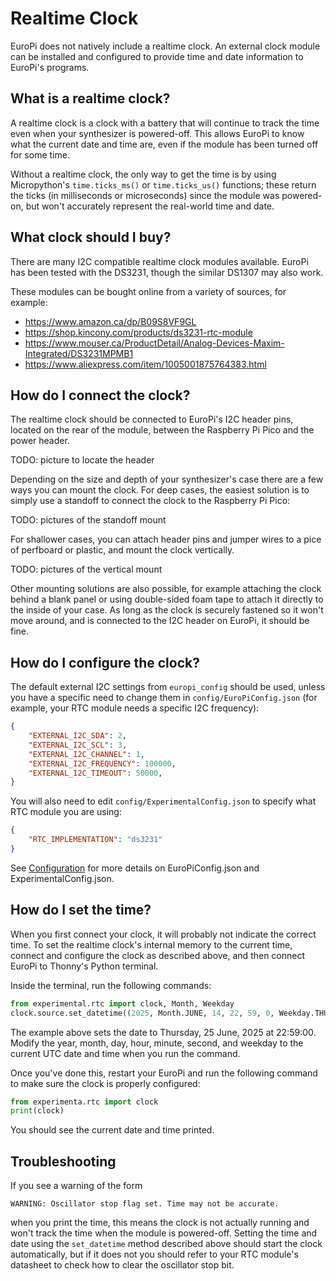# Realtime Clock

EuroPi does not natively include a realtime clock. An external clock module can be
installed and configured to provide time and date information to EuroPi's programs.

## What is a realtime clock?

A realtime clock is a clock with a battery that will continue to track the time
even when your synthesizer is powered-off. This allows EuroPi to know what the
current date and time are, even if the module has been turned off for some time.

Without a realtime clock, the only way to get the time is by using Micropython's
`time.ticks_ms()` or `time.ticks_us()` functions; these return the ticks (in
milliseconds or microseconds) since the module was powered-on, but won't accurately
represent the real-world time and date.

## What clock should I buy?

There are many I2C compatible realtime clock modules available. EuroPi has been
tested with the DS3231, though the similar DS1307 may also work.

These modules can be bought online from a variety of sources, for example:
- https://www.amazon.ca/dp/B09S8VF9GL
- https://shop.kincony.com/products/ds3231-rtc-module
- https://www.mouser.ca/ProductDetail/Analog-Devices-Maxim-Integrated/DS3231MPMB1
- https://www.aliexpress.com/item/1005001875764383.html

## How do I connect the clock?

The realtime clock should be connected to EuroPi's I2C header pins, located on the
rear of the module, between the Raspberry Pi Pico and the power header.

TODO: picture to locate the header

Depending on the size and depth of your synthesizer's case there are a few ways you
can mount the clock. For deep cases, the easiest solution is to simply use a standoff
to connect the clock to the Raspberry Pi Pico:

TODO: pictures of the standoff mount

For shallower cases, you can attach header pins and jumper wires to a pice of perfboard
or plastic, and mount the clock vertically.

TODO: pictures of the vertical mount

Other mounting solutions are also possible, for example attaching the clock behind a
blank panel or using double-sided foam tape to attach it directly to the inside of your
case. As long as the clock is securely fastened so it won't move around, and is connected
to the I2C header on EuroPi, it should be fine.

## How do I configure the clock?

The default external I2C settings from `europi_config` should be used, unless you have
a specific need to change them in `config/EuroPiConfig.json` (for example, your RTC module
needs a specific I2C frequency):
```json
{
    "EXTERNAL_I2C_SDA": 2,
    "EXTERNAL_I2C_SCL": 3,
    "EXTERNAL_I2C_CHANNEL": 1,
    "EXTERNAL_I2C_FREQUENCY": 100000,
    "EXTERNAL_I2C_TIMEOUT": 50000,
}
```

You will also need to edit `config/ExperimentalConfig.json` to specify what RTC module you
are using:
```json
{
    "RTC_IMPLEMENTATION": "ds3231"
}
```

See [Configuration](/software/CONFIGURATION.md) for more details on EuroPiConfig.json and
ExperimentalConfig.json.

## How do I set the time?

When you first connect your clock, it will probably not indicate the correct time. To set
the realtime clock's internal memory to the current time, connect and configure the clock
as described above, and then connect EuroPi to Thonny's Python terminal.

Inside the terminal, run the following commands:
```python
from experimental.rtc import clock, Month, Weekday
clock.source.set_datetime((2025, Month.JUNE, 14, 22, 59, 0, Weekday.THURSDAY))
```

The example above sets the date to Thursday, 25 June, 2025 at 22:59:00. Modify the
year, month, day, hour, minute, second, and weekday to the current UTC date and time
when you run the command.

Once you've done this, restart your EuroPi and run the following command to make sure
the clock is properly configured:
```python
from experimenta.rtc import clock
print(clock)
```
You should see the current date and time printed.

## Troubleshooting

If you see a warning of the form
```
WARNING: Oscillator stop flag set. Time may not be accurate.
```
when you print the time, this means the clock is not actually running and won't track the time
when the module is powered-off. Setting the time and date using the `set_datetime` method
described above should start the clock automatically, but if it does not you should refer
to your RTC module's datasheet to check how to clear the oscillator stop bit.
